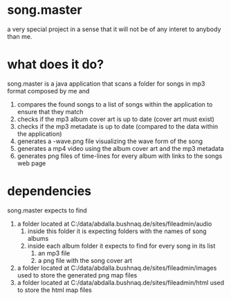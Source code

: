 # song.master
a very special project in a sense that it will not be of any interet to anybody than me.
# what does it do?
song.master is a java application that scans a folder for songs in mp3 format composed by me and 
1. compares the found songs to a list of songs within the application to ensure that they match
2. checks if the mp3 album cover art is up to date (cover art must exist)
3. checks if the mp3 metadate is up to date (compared to the data within the application)
4. generates a -wave.png file visualizing the wave form of the song
5. generates a mp4 video using the album cover art and the mp3 metadata
6. generates png files of time-lines for every album with links to the songs web page
# dependencies
song.master expects to find
1. a folder located at C:/data/abdalla.bushnaq.de/sites/fileadmin/audio
    1. inside this folder it is expecting folders with the names of song albums
    2. inside each album folder it expects to find for every song in its list
        1. an mp3 file
        2. a png file with the song cover art
2. a folder located at C:/data/abdalla.bushnaq.de/sites/fileadmin/images used to store the generated png map files
3. a folder located at C:/data/abdalla.bushnaq.de/sites/fileadmin/html used to store the html map files


